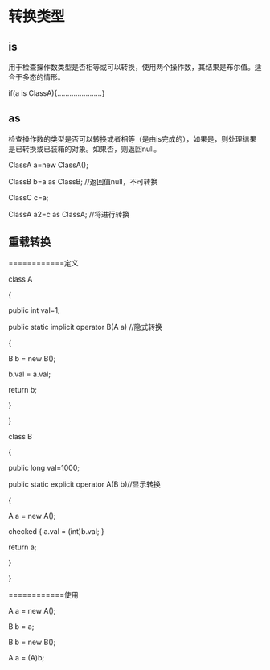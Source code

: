 
转换类型
========

is
--

用于检查操作数类型是否相等或可以转换，使用两个操作数，其结果是布尔值。适合于多态的情形。

if(a is ClassA){......................}

as
--

检查操作数的类型是否可以转换或者相等（是由is完成的），如果是，则处理结果是已转换或已装箱的对象。如果否，则返回null。

ClassA a=new ClassA();

ClassB b=a as ClassB; //返回值null，不可转换

ClassC c=a;

ClassA a2=c as ClassA; //将进行转换

重载转换
--------

============定义

class A

{

public int val=1;

public static implicit operator B(A a) //隐式转换

{

B b = new B();

b.val = a.val;

return b;

}

}

class B

{

public long val=1000;

public static explicit operator A(B b)//显示转换

{

A a = new A();

checked { a.val = (int)b.val; }

return a;

}

}

============使用

A a = new A();

B b = a;

B b = new B();

A a = (A)b;